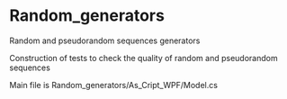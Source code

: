 # Random_generators
Random and pseudorandom sequences generators

Construction of tests to check the quality of random and
pseudorandom sequences

Main file is Random_generators/As_Cript_WPF/Model.cs
